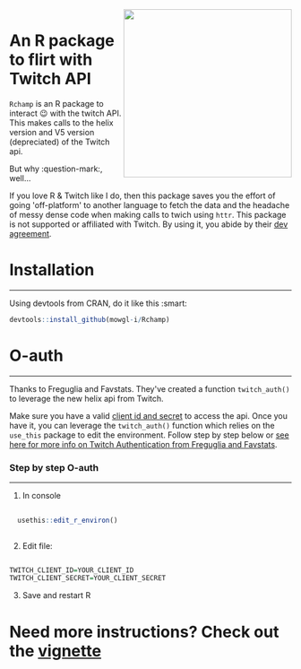 <img align="right" src="https://i.imgur.com/ib1tQWi.png" width="300" height="300"> 

# An R package to flirt with Twitch API

``` Rchamp ``` is an R package to interact :wink: with the twitch API. This makes calls to the helix version and V5 version (depreciated) of the Twitch api. 

But why :question-mark:, well...

If you love R & Twitch like I do, then this package saves you the effort of going 'off-platform' to another language to fetch the data and the headache of messy dense code when making calls to twich using `httr`. This package is not supported or affiliated with Twitch. By using it, you abide by their [dev agreement](https://www.twitch.tv/p/en/legal/developer-agreement/).   

# Installation
---
Using devtools from CRAN, do it like this :smart:

```R
devtools::install_github(mowgl-i/Rchamp)

```




# O-auth
----
Thanks to Freguglia and Favstats. They've created a function `twitch_auth()` to leverage the new helix api from Twitch. 

Make sure you have a valid [client id and secret](https://dev.twitch.tv/docs/authentication#registration) to access the api. Once you have it, you can leverage the `twitch_auth()` function which relies on the `use_this` package to edit the environment. Follow step by step below or [see here for more info on Twitch Authentication from Freguglia and Favstats](https://github.com/Freguglia/rTwitchAPI). 


### Step by step O-auth
---
 1. In console 
  ```R 
    
    usethis::edit_r_environ() 
    
  ```
 
 2. Edit file:  
  
  ```R 
  
  TWITCH_CLIENT_ID=YOUR_CLIENT_ID 
  TWITCH_CLIENT_SECRET=YOUR_CLIENT_SECRET
  
  ```
 3. Save and restart R

# Need more instructions? Check out the [vignette](https://github.com/mowgl-i/Rchamp/blob/Development/vignettes/Rchamp_readmet.md)
